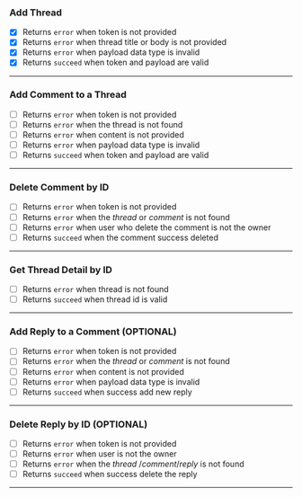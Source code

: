 ### Add Thread

- [x] Returns `error` when token is not provided
- [x] Returns `error` when thread title or body is not provided
- [x] Returns `error` when payload data type is invalid
- [x] Returns `succeed` when token and payload are valid

---

### Add Comment to a Thread

- [ ] Returns `error` when token is not provided
- [ ] Returns `error` when the thread is not found
- [ ] Returns `error` when content is not provided
- [ ] Returns `error` when payload data type is invalid
- [ ] Returns `succeed` when token and payload are valid

---

### Delete Comment by ID

- [ ] Returns `error` when token is not provided
- [ ] Returns `error` when the _thread_ or _comment_ is not found
- [ ] Returns `error` when user who delete the comment is not the owner
- [ ] Returns `succeed` when the comment success deleted

---

### Get Thread Detail by ID

- [ ] Returns `error` when thread is not found
- [ ] Returns `succeed` when thread id is valid

---

### Add Reply to a Comment **(OPTIONAL)**

- [ ] Returns `error` when token is not provided
- [ ] Returns `error` when the _thread_ or _comment_ is not found
- [ ] Returns `error` when content is not provided
- [ ] Returns `error` when payload data type is invalid
- [ ] Returns `succeed` when success add new reply

---

### Delete Reply by ID **(OPTIONAL)**

- [ ] Returns `error` when token is not provided
- [ ] Returns `error` when user is not the owner
- [ ] Returns `error` when the _thread_ /_comment_/_reply_ is not found
- [ ] Returns `succeed` when success delete the reply

---
